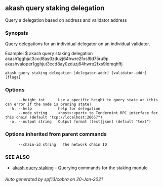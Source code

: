 ## akash query staking delegation

Query a delegation based on address and validator address

### Synopsis

Query delegations for an individual delegator on an individual validator.

Example:
$ akash query staking delegation akash1gghjut3ccd8ay0zduzj64hwre2fxs9ld75ru9p akashvaloper1gghjut3ccd8ay0zduzj64hwre2fxs9ldmqhffj

```
akash query staking delegation [delegator-addr] [validator-addr] [flags]
```

### Options

```
      --height int      Use a specific height to query state at (this can error if the node is pruning state)
  -h, --help            help for delegation
      --node string     <host>:<port> to Tendermint RPC interface for this chain (default "tcp://localhost:26657")
  -o, --output string   Output format (text|json) (default "text")
```

### Options inherited from parent commands

```
      --chain-id string   The network chain ID
```

### SEE ALSO

* [akash query staking](akash_query_staking.md)	 - Querying commands for the staking module

###### Auto generated by spf13/cobra on 20-Jan-2021

